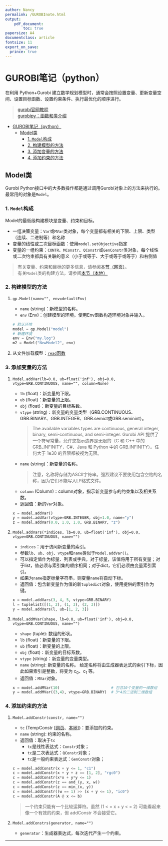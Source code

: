 ```yaml
---
author: Nancy
permalink: /GUROBInote.html
output:
    pdf_document:
        toc: true
papersize: A4
documentclass: article
fontsize: 11
export_on_save:
  prince: true
---
```


# GUROBI笔记（python）

在利用 Python+Gurobi 建立数学规划模型时，通常会按照设置变量、更新变量空间、设置目标函数、设置约束条件、执行最优化的顺序进行。  

> [gurobi官网教程](https://www.gurobi.com/documentation/9.5/quickstart_windows/cs_simple_python_example.html)  
> [gurobipy：函数和类介绍](https://www.gurobi.com/documentation/9.5/refman/py_python_api_overview.html#sec:Python)

- [GUROBI笔记（python）](#gurobi笔记python)
  - [Model类](#model类)
    - [1. ```Model```构成](#1-model构成)
    - [2. 构建模型的方法](#2-构建模型的方法)
    - [3. 添加变量的方法](#3-添加变量的方法)
    - [4. 添加约束的方法](#4-添加约束的方法)

## Model类

Gurobi Python接口中的大多数操作都是通过调用Gurobi对象上的方法来执行的。最常用的对象是```Model```。  

### 1. ```Model```构成  

Model的最低级构建模块是变量、约束和目标。  

- 一组决策变量：```Var```或```MVar```类对象，每个变量都有相关的下限、上限、类型（连续、二进制等）和名称  
- 变量的线性或二次目标函数：使用```model.setObjective```指定  
- 变量的一组约束：```CONTR```、```MConstr```、```QConstr```或```GenConstr```类对象，每个线性或二次约束都具有关联的意义（小于或等于、大于或等于或等于）和右侧值  

> 有关变量、约束和目标的更多信息，请参阅[本节（网页）](https://www.gurobi.com/documentation/9.5/refman/variables_and_constraints_.html#sec:VarsConstraintsObjectives)。  
> 有关```Model```类的构建方法，请参阅[本节（本地）](D:/gurobi952/win64/docs/refman/py_model.html)

### 2. 构建模型的方法  

1. ```gp.Model(name="", env=defaultEnv)```  
    - ```name``` (string)：新模型的名称。
    - ```env``` (Env)：创建模型的环境。使用Env函数构造环境对象并输入。

    ```python  
    # 默认环境  
    model = gp.Model("model")  
    # 新建环境  
    env = Env("my.log")  
    m2 = Model("NewModel2", env)  
    ```

2. 从文件加载模型：[```read```函数](https://www.gurobi.com/documentation/9.5/refman/py_read.html#pythonmethod:read)

### 3. 添加变量的方法  

1. ```Model.addVar(lb=0.0, ub=float('inf'), obj=0.0, vtype=GRB.CONTINUOUS, name="", column=None)```
    - ```lb``` (float)：新变量的下限。
    - ```ub``` (float)：新变量的上限。
    - ```obj``` (float)：新变量的目标系数。
    - ```vtype``` (string)：新变量的变量类型（GRB.CONTINUOUS、GRB.BINARY、GRB.INTEGER、GRB.semict或GRB.seminint）。
        > The available variables types are continuous, general integer, binary, semi-continuous, and semi-integer.
        > Gurobi API 提供了一个符号常量，允许您指示边界是无限的（C 和 C++ 中的 GRB_INFINITY，C#、Java 和 Python 中的 GRB.INFINITY）。任何大于 1e30 的界限都被视为无限。
    - ```name``` (string)：新变量的名称。
        > 注意，名称将存储为ASCII字符串。强烈建议不要使用包含空格的名称，因为它们不能写入LP格式文件。
    - ```column``` (Column)：column对象，指示新变量参与的约束集以及相关系数。
    - 返回值：新的```Var```对象。  

    ``` python  
    x = model.addVar()  
    y = model.addVar(vtype=GRB.INTEGER, obj=1.0, name="y")  
    z = model.addVar(0.0, 1.0, 1.0, GRB.BINARY, "z")  
    ```  
  
2. ```Model.addVars(*indices, lb=0.0, ub=float('inf'), obj=0.0, vtype=GRB.CONTINUOUS, name="")```
    - ```indices```：用于访问新变量的索引。
    - 参数```lb```、```ub```、```obj```、```vtype```和```name```类似于```Model.addVar()```。
    - 可以指定值作为标量、列表或字典。对于标量，该值将用于所有变量；对于list，值必须与索引集的顺序相同；对于dict，它们必须由变量索引索引。
    - 如果为```name```指定标量字符串，则变量```name```将自动下标。
    - 返回值：包含新变量作为值的新```tupledict```对象，使用提供的索引作为键。

    ``` python  
    x = model.addVars(3, 4, 5, vtype=GRB.BINARY)  
    l = tuplelist([(1, 2), (1, 3), (2, 3)])  
    y = model.addVars(l, ub=[1, 2, 3])  
    ```  
  
3. ```Model.addMVar(shape, lb=0.0, ub=float('inf'), obj=0.0, vtype=GRB.CONTINUOUS, name="")```  
    - ```shape``` (tuple): 数组的形状。
    - ```lb``` (float)：新变量的下限。
    - ```ub``` (float)：新变量的上限。
    - ```obj``` (float)：新变量的目标系数。
    - ```vtype``` (string)：新变量的变量类型。
    - ```name``` (string): 新变量的名称。 给定名称将由生成器表达式的索引下标，因此如果索引是整数，将变为 c<sub>0</sub>、c<sub>1</sub> 等。
    - 返回值：```MVar```对象。

    ``` python  
    x = model.addMVar(10)                       # 包含10个变量的一维数组  
    y = model.addMVar((3,4), vtype=GRB.BINARY)  # 3*4的二进制二维数组  
    ```  

### 4. 添加约束的方法  

1. ```Model.addConstr(constr, name="")```  
    - ```tc``` (TempConstr [[网页](https://www.gurobi.com/documentation/9.5/refman/py_tempconstr.html#pythonclass:TempConstr)、[本地](D:/gurobi952/win64/docs/refman/py_tempconstr.html#pythonclass:TempConstr)])：要添加的约束。
    - ```name``` (string): 约束的名称。
    - 返回值：取决于```tc```
      - ```tc```是线性表达式：```Constr```对象；
      - ```tc```是二次表达式：```QConstr```对象；
      - ```tc```是一般约束表达式：```GenConstr```对象；  

    ``` python {.line-numbers}  
    c = model.addConstr(x + y <= 1, "c1")  
    c = model.addConstr(x + y + z == [1, 2], "rgc0")  
    c = model.addConstr(x*x + y*y <= 1)  
    c = model.addConstr(z == and_(y, x, w))  
    c = model.addConstr(z == min_(x, y))  
    c = model.addConstr((w == 1) >> (x + y <= 1), "ic0")  
    c = model.addConstr(A @ x <= b)  
    ```  

    > 一个约束只能有一个比较运算符。虽然 \(1 < = x + y < = 2\) 可能看起来像一个有效的约束，但 addConstr 不会接受它。  

2. `Model.addConstrs(generator, name="")`
    - ```generator```：生成器表达式，每次迭代产生一个约束。

---
